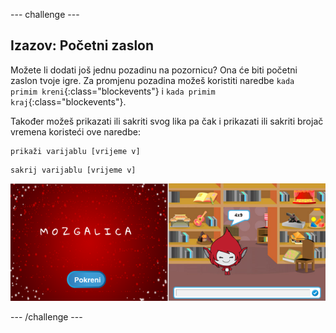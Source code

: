 \--- challenge \---

## Izazov: Početni zaslon

Možete li dodati još jednu pozadinu na pozornicu? Ona će biti početni zaslon tvoje igre. Za promjenu pozadina možeš koristiti naredbe `kada primim kreni`{:class="blockevents"} i `kada primim kraj`{:class="blockevents"}.

Također možeš prikazati ili sakriti svog lika pa čak i prikazati ili sakriti brojač vremena koristeći ove naredbe:

```blocks
prikaži varijablu [vrijeme v]
```

```blocks
sakrij varijablu [vrijeme v]
```

![screenshot](images/brain-startscreen.png)

\--- /challenge \---